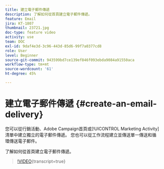 ```yaml
---
title: 建立電子郵件傳遞
description: 了解如何從首頁建立電子郵件傳遞。
feature: Email
jira: KT-1807
thumbnail: 23721.jpg
doc-type: feature video
activity: use
team: DOC
exl-id: 9daf4e3d-3c96-443d-85d6-99f7a0377cd8
role: User
level: Beginner
source-git-commit: 943599bd7ce139ef846f093ebda9084a91550aca
workflow-type: tm+mt
source-wordcount: '61'
ht-degree: 45%

---
```


# 建立電子郵件傳遞 {#create-an-email-delivery}

您可以從行銷活動、Adobe Campaign首頁或[!UICONTROL Marketing Activity]清單中建立獨立的電子郵件傳遞。 您也可以從工作流程建立並傳送單一傳送和循環傳送電子郵件。

了解如何從首頁建立電子郵件傳遞。

>[!VIDEO](https://video.tv.adobe.com/v/23721?learn=on){transcript=true}
